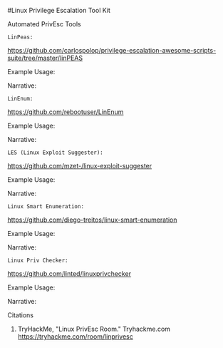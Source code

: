 #Linux Privilege Escalation Tool Kit

  Automated PrivEsc Tools 
    
    LinPeas:
https://github.com/carlospolop/privilege-escalation-awesome-scripts-suite/tree/master/linPEAS

Example Usage:

Narrative:

    LinEnum: 
https://github.com/rebootuser/LinEnum

Example Usage:

Narrative:

    LES (Linux Exploit Suggester): 
https://github.com/mzet-/linux-exploit-suggester

Example Usage:

Narrative:

    Linux Smart Enumeration: 
https://github.com/diego-treitos/linux-smart-enumeration

Example Usage:

Narrative:

    Linux Priv Checker: 
https://github.com/linted/linuxprivchecker

Example Usage:

Narrative:

Citations
1. TryHackMe, "Linux PrivEsc Room." Tryhackme.com https://tryhackme.com/room/linprivesc
